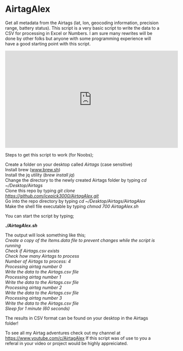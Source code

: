 # AirtagAlex
Get all metadata from the Airtags (lat, lon, geocoding information, precision range, battery status).
This script is a very basic script to write the data to a CSV for processing in Excel or Numbers. I am sure many rewrites will be done by other folks but anyone with some programming experience will have a good starting point with this script. 

<iframe width="560" height="315" src="https://www.youtube.com/embed/9VQ-_ztG9aM" title="YouTube video player" frameborder="0" allow="accelerometer; autoplay; clipboard-write; encrypted-media; gyroscope; picture-in-picture" allowfullscreen></iframe>

Steps to get this script to work (for Noobs);

Create a folder on your desktop called <i>Airtags</i> (case sensitive)<BR>
Install brew (<A HREF="wwww.brew.sh" TARGET=new>www.brew.sh</A>)<BR>
  Install the jq utility (<i>brew install jq</I>)<BR>
  Change the directory to the newly created Airtags folder by typing <i>cd ~/Desktop/Airtags</I><BR>
  Clone this repo by typing <i>git clone https://github.com/icepick3000/AirtagAlex.git</I><BR>
  Go into the repo directory by typing <i>cd ~/Desktop/Airtags/AirtagAlex</I><BR>
  Make the shell file executable by typing <I>chmod 700 AirtagAlex.sh</I><BR>
  
  You can start the script by typing;
  
  <B><I>./AirtagAlex.sh</I></B>
  
  The output will look something like this;<BR>
  <I>Create a copy of the Items.data file to prevent changes while the script is running<BR>
Check if Airtags.csv exists<BR>
Check how many Airtags to process<BR>
Number of Airtags to process:       4<BR>
Processing airtag number 0<BR>
Write the data to the Airtags.csv file<BR>
Processing airtag number 1<BR>
Write the data to the Airtags.csv file<BR>
Processing airtag number 2<BR>
Write the data to the Airtags.csv file<BR>
Processing airtag number 3<BR>
Write the data to the Airtags.csv file<BR>
Sleep for 1 minute (60 seconds)</I><BR>
  
  The results in CSV format can be found on your desktop in the Airtags folder!
    
 To see all my Airtag adventures check out my channel at https://www.youtube.com/c/AirtagAlex
    If this script was of use to you a referal in your video or project would be highly appreiciated. 
    
